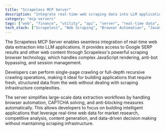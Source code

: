 ```yaml
---
title: "Scrapeless MCP Server"
description: "Integrate real-time web scraping data into LLM applications using Scrapeless services and browser automation."
category: "mcp-servers"
tags: ["web", "finance", "utility", "api", "server", "real-time data", "scraping technology", "browser automation"]
tech_stack: ["Scrapeless", "Web Scraping", "Browser Automation", "JavaScript Rendering", "API Integration", "CAPTCHA Solving", "Anti-bot Bypassing", "Session Management"]
---
```


The Scrapeless MCP Server enables seamless integration of real-time web data extraction into LLM applications. It provides access to Google SERP results and other web content through Scrapeless's powerful scraping browser technology, which handles complex JavaScript rendering, anti-bot bypassing, and session management.

Developers can perform single-page crawling or full-depth recursive crawling operations, making it ideal for building applications that require fresh, structured data from the web without dealing with scraping infrastructure complexities.

The server simplifies large-scale data extraction workflows by handling browser automation, CAPTCHA solving, and anti-blocking measures automatically. This allows developers to focus on building intelligent applications that leverage real-time web data for market research, competitive analysis, content generation, and data-driven decision making without maintaining scraping infrastructure.